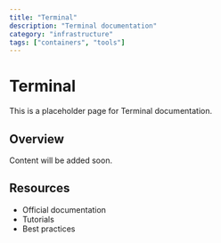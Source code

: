 ```yaml
---
title: "Terminal"
description: "Terminal documentation"
category: "infrastructure"
tags: ["containers", "tools"]
---
```


# Terminal

This is a placeholder page for Terminal documentation.

## Overview

Content will be added soon.

## Resources

- Official documentation
- Tutorials
- Best practices
